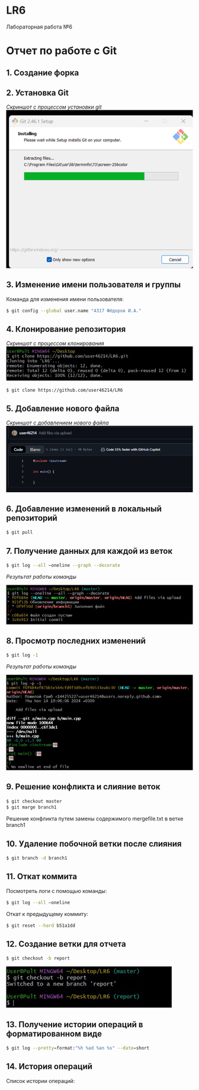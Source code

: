 # LR6
Лабораторная работа №6

# Отчет по работе с Git

## 1. Создание форка

## 2. Установка Git
*Скриншот с процессом установки git*  
![Установка Git](./screenshots/2.png)

## 3. Изменение имени пользователя и группы
Команда для изменения имени пользователя:

```bash
$ git config --global user.name "4317 Фёдоров И.А."
```

## 4. Клонирование репозитория
*Скриншот с процессом клонирования*  
![Клонирование](./screenshots/4.png)

```bash
$ git clone https://github.com/user46214/LR6
```

## 5. Добавление нового файла
*Скриншот с добавлением нового файла*
![Добавление нового файла](./screenshots/3.png)

## 6. Добавление изменений в локальный репозиторий

```bash
$ git pull
```

## 7. Получение данных для каждой из веток

```bash
$ git log --all –oneline --graph --decorate
```

*Результат работы команды*

![Данные из веток](./screenshots/5.png)

## 8. Просмотр последних изменений

```bash
$ git log -1
```

*Результат работы команды*

![Последние изменения](./screenshots/6.png)

## 9. Решение конфликта и слияние веток

```bash
$ git checkout master
$ git marge branch1
```
Решение конфликта путем замены содержимого mergefile.txt в ветке branch1

## 10. Удаление побочной ветки после слияния

```bash
$ git branch -d branch1
```

## 11. Откат коммита
Посмотреть логи с помощью команды:

```bash
$ git log --all –oneline
```

Откат к предыдущему коммиту:

```bash
$ git reset --hard b51a1dd
```

## 12. Создание ветки для отчета

```bash
$ git checkout -b report
```
![Ветка](./screenshots/7.png)

## 13. Получение истории операций в форматированном виде

```bash
$ git log --pretty=format:"%h %ad %an %s" --date=short
```

## 14. История операций
Список истории операций:

